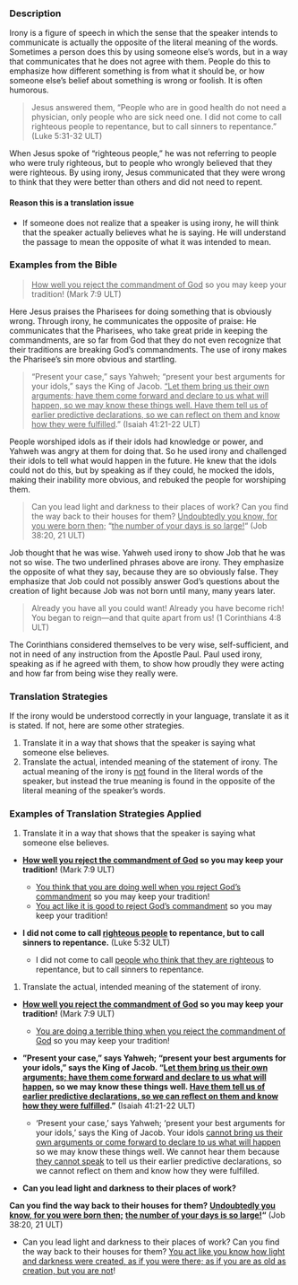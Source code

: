 
### Description

Irony is a figure of speech in which the sense that the speaker intends to communicate is actually the opposite of the literal meaning of the words. Sometimes a person does this by using someone else’s words, but in a way that communicates that he does not agree with them. People do this to emphasize how different something is from what it should be, or how someone else’s belief about something is wrong or foolish. It is often humorous.

>Jesus answered them, “People who are in good health do not need a physician, only people who are sick need one. I did not come to call righteous people to repentance, but to call sinners to repentance.” (Luke 5:31-32 ULT)

When Jesus spoke of “righteous people,” he was not referring to people who were truly righteous, but to people who wrongly believed that they were righteous. By using irony, Jesus communicated that they were wrong to think that they were better than others and did not need to repent.

#### Reason this is a translation issue

* If someone does not realize that a speaker is using irony, he will think that the speaker actually believes what he is saying. He will understand the passage to mean the opposite of what it was intended to mean.

### Examples from the Bible

><u>How well you reject the commandment of God</u> so you may keep your tradition! (Mark 7:9 ULT)

 Here Jesus praises the Pharisees for doing something that is obviously wrong. Through irony, he communicates the opposite of praise: He communicates that the Pharisees, who take great pride in keeping the commandments, are so far from God that they do not even recognize that their traditions are breaking God’s commandments. The use of irony makes the Pharisee’s sin more obvious and startling.

>“Present your case,” says Yahweh; “present your best arguments for your idols,” says the King of Jacob. <u>“Let them bring us their own arguments; have them come forward and declare to us what will happen, so we may know these things well. Have them tell us of earlier predictive declarations, so we can reflect on them and know how they were fulfilled</u>.”  (Isaiah 41:21-22 ULT)

People worshiped idols as if their idols had knowledge or power, and Yahweh was angry at them for doing that. So he used irony and challenged their idols to tell what would happen in the future. He knew that the idols could not do this, but by speaking as if they could, he mocked the idols, making their inability more obvious, and rebuked the people for worshiping them.

>Can you lead light and darkness to their places of work?
>Can you find the way back to their houses for them?
><u>Undoubtedly you know, for you were born then;</u>
>“<u>the number of your days is so large!</u>“ (Job 38:20, 21 ULT)

Job thought that he was wise. Yahweh used irony to show Job that he was not so wise. The two underlined phrases above are irony. They emphasize the opposite of what they say, because they are so obviously false. They emphasize that Job could not possibly answer God’s questions about the creation of light because Job was not born until many, many years later.

>Already you have all you could want! Already you have become rich! You began to reign—and that quite apart from us! (1 Corinthians 4:8 ULT)

The Corinthians considered themselves to be very wise, self-sufficient, and not in need of any instruction from the Apostle Paul. Paul used irony, speaking as if he agreed with them, to show how proudly they were acting and how far from being wise they really were.

### Translation Strategies

If the irony would be understood correctly in your language, translate it as it is stated. If not, here are some other strategies.

1. Translate it in a way that shows that the speaker is saying what someone else believes.
1. Translate the actual, intended meaning of the statement of irony. The actual meaning of the irony is <u>not</u> found in the literal words of the speaker, but instead the true meaning is found in the opposite of the literal meaning of the speaker’s words.

### Examples of Translation Strategies Applied

1. Translate it in a way that shows that the speaker is saying what someone else believes.

* **<u>How well you reject the commandment of God</u> so you may keep your tradition!** (Mark 7:9 ULT)
  * <u>You think that you are doing well when you reject God’s commandment</u> so you may keep your tradition!
  * <u>You act like it is good to reject God’s commandment</u> so you may keep your tradition!

* **I did not come to call <u>righteous people</u> to repentance, but to call sinners to repentance.** (Luke 5:32 ULT)
  * I did not come to call <u>people who think that they are righteous</u> to repentance, but to call sinners to repentance.

1. Translate the actual, intended meaning of the statement of irony.

* **<u>How well you reject the commandment of God</u> so you may keep your tradition!** (Mark 7:9 ULT)
  * <u>You are doing a terrible thing when you reject the commandment of God</u> so you may keep your tradition!

* **”Present your case,” says Yahweh; “present your best arguments for your idols,” says the King of Jacob. “<u>Let them bring us their own arguments; have them come forward and declare to us what will happen</u>, so we may know these things well. <u>Have them tell us of earlier predictive declarations, so we can reflect on them and know how they were fulfilled</u>.”**  (Isaiah 41:21-22 ULT)
  * ‘Present your case,’ says Yahweh; ‘present your best arguments for your idols,’ says the King of Jacob. Your idols <u>cannot bring us their own arguments or come forward to  declare to us what will happen</u> so we may know these things well. We cannot hear them because <u>they cannot speak</u> to tell us their earlier predictive declarations, so we cannot reflect on them and know how they were fulfilled.

* **Can you lead light and darkness to their places of work?**

**Can you find the way back to their houses for them?**
**<u>Undoubtedly you know, for you were born then;</u>**
**<u>the number of your days is so large!</u>“** (Job 38:20, 21 ULT)

* Can you lead light and darkness to their places of work? Can you find the way back to their houses for them? <u>You act like you know how light and darkness were created, as if you were there; as if you are as old as creation, but you are not</u>!

